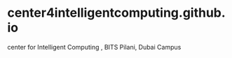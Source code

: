 # center4intelligentcomputing.github.io
center for Intelligent Computing , BITS Pilani, Dubai Campus
